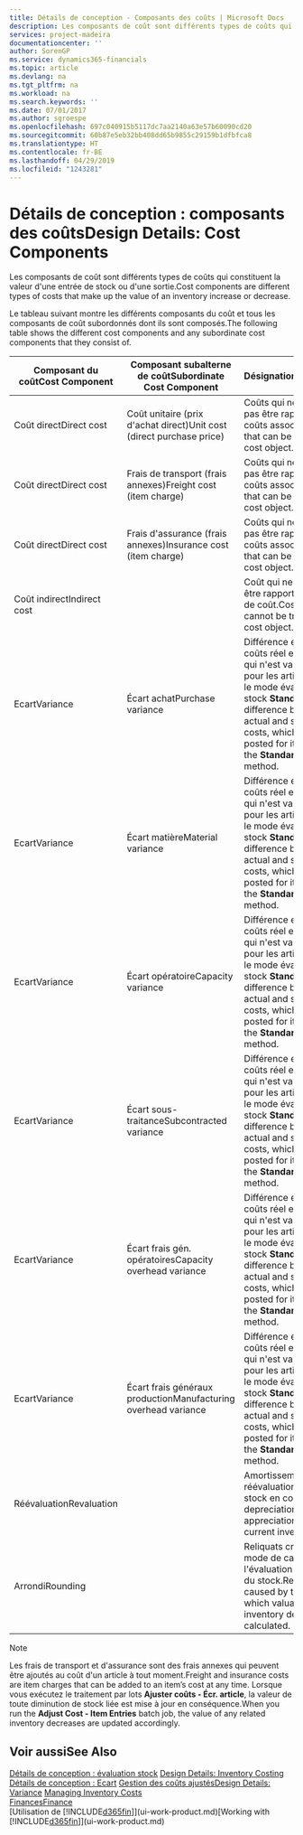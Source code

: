 ```yaml
---
title: Détails de conception - Composants des coûts | Microsoft Docs
description: Les composants de coût sont différents types de coûts qui constituent la valeur d'une entrée de stock ou d'une sortie.
services: project-madeira
documentationcenter: ''
author: SorenGP
ms.service: dynamics365-financials
ms.topic: article
ms.devlang: na
ms.tgt_pltfrm: na
ms.workload: na
ms.search.keywords: ''
ms.date: 07/01/2017
ms.author: sgroespe
ms.openlocfilehash: 697c040915b5117dc7aa2140a63e57b60090cd20
ms.sourcegitcommit: 60b87e5eb32bb408dd65b9855c29159b1dfbfca8
ms.translationtype: HT
ms.contentlocale: fr-BE
ms.lasthandoff: 04/29/2019
ms.locfileid: "1243281"
---
```

# <a name="design-details-cost-components"></a><span data-ttu-id="a679f-103">Détails de conception : composants des coûts</span><span class="sxs-lookup"><span data-stu-id="a679f-103">Design Details: Cost Components</span></span>
<span data-ttu-id="a679f-104">Les composants de coût sont différents types de coûts qui constituent la valeur d'une entrée de stock ou d'une sortie.</span><span class="sxs-lookup"><span data-stu-id="a679f-104">Cost components are different types of costs that make up the value of an inventory increase or decrease.</span></span>  

 <span data-ttu-id="a679f-105">Le tableau suivant montre les différents composants du coût et tous les composants de coût subordonnés dont ils sont composés.</span><span class="sxs-lookup"><span data-stu-id="a679f-105">The following table shows the different cost components and any subordinate cost components that they consist of.</span></span>  

|<span data-ttu-id="a679f-106">Composant du coût</span><span class="sxs-lookup"><span data-stu-id="a679f-106">Cost Component</span></span>|<span data-ttu-id="a679f-107">Composant subalterne de coût</span><span class="sxs-lookup"><span data-stu-id="a679f-107">Subordinate Cost Component</span></span>|<span data-ttu-id="a679f-108">Désignation</span><span class="sxs-lookup"><span data-stu-id="a679f-108">Description</span></span>|  
|--------------------|--------------------------------|---------------------------------------|  
|<span data-ttu-id="a679f-109">Coût direct</span><span class="sxs-lookup"><span data-stu-id="a679f-109">Direct cost</span></span>|<span data-ttu-id="a679f-110">Coût unitaire (prix d'achat direct)</span><span class="sxs-lookup"><span data-stu-id="a679f-110">Unit cost (direct purchase price)</span></span>|<span data-ttu-id="a679f-111">Coûts qui ne peuvent pas être rapportés à des coûts associés.</span><span class="sxs-lookup"><span data-stu-id="a679f-111">Cost that can be traced to a cost object.</span></span>|  
|<span data-ttu-id="a679f-112">Coût direct</span><span class="sxs-lookup"><span data-stu-id="a679f-112">Direct cost</span></span>|<span data-ttu-id="a679f-113">Frais de transport (frais annexes)</span><span class="sxs-lookup"><span data-stu-id="a679f-113">Freight cost (item charge)</span></span>|<span data-ttu-id="a679f-114">Coûts qui ne peuvent pas être rapportés à des coûts associés.</span><span class="sxs-lookup"><span data-stu-id="a679f-114">Cost that can be traced to a cost object.</span></span>|  
|<span data-ttu-id="a679f-115">Coût direct</span><span class="sxs-lookup"><span data-stu-id="a679f-115">Direct cost</span></span>|<span data-ttu-id="a679f-116">Frais d'assurance (frais annexes)</span><span class="sxs-lookup"><span data-stu-id="a679f-116">Insurance cost (item charge)</span></span>|<span data-ttu-id="a679f-117">Coûts qui ne peuvent pas être rapportés à des coûts associés.</span><span class="sxs-lookup"><span data-stu-id="a679f-117">Cost that can be traced to a cost object.</span></span>|  
|<span data-ttu-id="a679f-118">Coût indirect</span><span class="sxs-lookup"><span data-stu-id="a679f-118">Indirect cost</span></span>||<span data-ttu-id="a679f-119">Coût qui ne peut pas être rapporté à un objet de coût.</span><span class="sxs-lookup"><span data-stu-id="a679f-119">Cost that cannot be traced to a cost object.</span></span>|  
|<span data-ttu-id="a679f-120">Ecart</span><span class="sxs-lookup"><span data-stu-id="a679f-120">Variance</span></span>|<span data-ttu-id="a679f-121">Écart achat</span><span class="sxs-lookup"><span data-stu-id="a679f-121">Purchase variance</span></span>|<span data-ttu-id="a679f-122">Différence entre les coûts réel et standard, qui n'est validée que pour les articles utilisant le mode évaluation stock **Standard**.</span><span class="sxs-lookup"><span data-stu-id="a679f-122">The difference between actual and standard costs, which is only posted for items using the **Standard** costing method.</span></span>|  
|<span data-ttu-id="a679f-123">Ecart</span><span class="sxs-lookup"><span data-stu-id="a679f-123">Variance</span></span>|<span data-ttu-id="a679f-124">Écart matière</span><span class="sxs-lookup"><span data-stu-id="a679f-124">Material variance</span></span>|<span data-ttu-id="a679f-125">Différence entre les coûts réel et standard, qui n'est validée que pour les articles utilisant le mode évaluation stock **Standard**.</span><span class="sxs-lookup"><span data-stu-id="a679f-125">The difference between actual and standard costs, which is only posted for items using the **Standard** costing method.</span></span>|  
|<span data-ttu-id="a679f-126">Ecart</span><span class="sxs-lookup"><span data-stu-id="a679f-126">Variance</span></span>|<span data-ttu-id="a679f-127">Écart opératoire</span><span class="sxs-lookup"><span data-stu-id="a679f-127">Capacity variance</span></span>|<span data-ttu-id="a679f-128">Différence entre les coûts réel et standard, qui n'est validée que pour les articles utilisant le mode évaluation stock **Standard**.</span><span class="sxs-lookup"><span data-stu-id="a679f-128">The difference between actual and standard costs, which is only posted for items using the **Standard** costing method.</span></span>|  
|<span data-ttu-id="a679f-129">Ecart</span><span class="sxs-lookup"><span data-stu-id="a679f-129">Variance</span></span>|<span data-ttu-id="a679f-130">Écart sous-traitance</span><span class="sxs-lookup"><span data-stu-id="a679f-130">Subcontracted variance</span></span>|<span data-ttu-id="a679f-131">Différence entre les coûts réel et standard, qui n'est validée que pour les articles utilisant le mode évaluation stock **Standard**.</span><span class="sxs-lookup"><span data-stu-id="a679f-131">The difference between actual and standard costs, which is only posted for items using the **Standard** costing method.</span></span>|  
|<span data-ttu-id="a679f-132">Ecart</span><span class="sxs-lookup"><span data-stu-id="a679f-132">Variance</span></span>|<span data-ttu-id="a679f-133">Écart frais gén. opératoires</span><span class="sxs-lookup"><span data-stu-id="a679f-133">Capacity overhead variance</span></span>|<span data-ttu-id="a679f-134">Différence entre les coûts réel et standard, qui n'est validée que pour les articles utilisant le mode évaluation stock **Standard**.</span><span class="sxs-lookup"><span data-stu-id="a679f-134">The difference between actual and standard costs, which is only posted for items using the **Standard** costing method.</span></span>|  
|<span data-ttu-id="a679f-135">Ecart</span><span class="sxs-lookup"><span data-stu-id="a679f-135">Variance</span></span>|<span data-ttu-id="a679f-136">Écart frais généraux production</span><span class="sxs-lookup"><span data-stu-id="a679f-136">Manufacturing overhead variance</span></span>|<span data-ttu-id="a679f-137">Différence entre les coûts réel et standard, qui n'est validée que pour les articles utilisant le mode évaluation stock **Standard**.</span><span class="sxs-lookup"><span data-stu-id="a679f-137">The difference between actual and standard costs, which is only posted for items using the **Standard** costing method.</span></span>|  
|<span data-ttu-id="a679f-138">Réévaluation</span><span class="sxs-lookup"><span data-stu-id="a679f-138">Revaluation</span></span>||<span data-ttu-id="a679f-139">Amortissement ou réévaluation de la valeur stock en cours.</span><span class="sxs-lookup"><span data-stu-id="a679f-139">A depreciation or appreciation of the current inventory value.</span></span>|  
|<span data-ttu-id="a679f-140">Arrondi</span><span class="sxs-lookup"><span data-stu-id="a679f-140">Rounding</span></span>||<span data-ttu-id="a679f-141">Reliquats créés par le mode de calcul de l'évaluation des sorties du stock.</span><span class="sxs-lookup"><span data-stu-id="a679f-141">Residuals caused by the way in which valuation of inventory decreases are calculated.</span></span>|  

> [!NOTE]  
>  <span data-ttu-id="a679f-142">Les frais de transport et d'assurance sont des frais annexes qui peuvent être ajoutés au coût d'un article à tout moment.</span><span class="sxs-lookup"><span data-stu-id="a679f-142">Freight and insurance costs are item charges that can be added to an item’s cost at any time.</span></span> <span data-ttu-id="a679f-143">Lorsque vous exécutez le traitement par lots **Ajuster coûts - Écr. article**, la valeur de toute diminution de stock liée est mise à jour en conséquence.</span><span class="sxs-lookup"><span data-stu-id="a679f-143">When you run the **Adjust Cost - Item Entries** batch job, the value of any related inventory decreases are updated accordingly.</span></span>  

## <a name="see-also"></a><span data-ttu-id="a679f-144">Voir aussi</span><span class="sxs-lookup"><span data-stu-id="a679f-144">See Also</span></span>  
 <span data-ttu-id="a679f-145">[Détails de conception : évaluation stock](design-details-inventory-costing.md) </span><span class="sxs-lookup"><span data-stu-id="a679f-145">[Design Details: Inventory Costing](design-details-inventory-costing.md) </span></span>  
 <span data-ttu-id="a679f-146">[Détails de conception : Ecart](design-details-variance.md) [Gestion des coûts ajustés](finance-manage-inventory-costs.md)</span><span class="sxs-lookup"><span data-stu-id="a679f-146">[Design Details: Variance](design-details-variance.md) [Managing Inventory Costs](finance-manage-inventory-costs.md)</span></span>  
 [<span data-ttu-id="a679f-147">Finances</span><span class="sxs-lookup"><span data-stu-id="a679f-147">Finance</span></span>](finance.md)  
 <span data-ttu-id="a679f-148">[Utilisation de [!INCLUDE[d365fin](includes/d365fin_md.md)]](ui-work-product.md)</span><span class="sxs-lookup"><span data-stu-id="a679f-148">[Working with [!INCLUDE[d365fin](includes/d365fin_md.md)]](ui-work-product.md)</span></span>  
